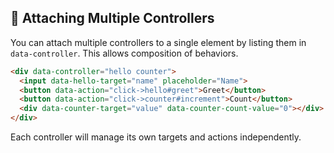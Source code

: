 ## 🔀 Attaching Multiple Controllers

You can attach multiple controllers to a single element by listing them in `data-controller`. This allows composition of behaviors.

```html
<div data-controller="hello counter">
  <input data-hello-target="name" placeholder="Name">
  <button data-action="click->hello#greet">Greet</button>
  <button data-action="click->counter#increment">Count</button>
  <div data-counter-target="value" data-counter-count-value="0"></div>
</div>
```

Each controller will manage its own targets and actions independently.